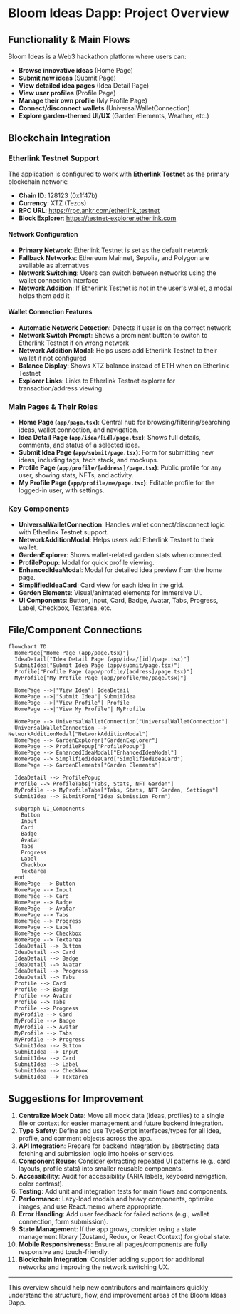 # Bloom Ideas Dapp: Project Overview

## Functionality & Main Flows

Bloom Ideas is a Web3 hackathon platform where users can:
- **Browse innovative ideas** (Home Page)
- **Submit new ideas** (Submit Page)
- **View detailed idea pages** (Idea Detail Page)
- **View user profiles** (Profile Page)
- **Manage their own profile** (My Profile Page)
- **Connect/disconnect wallets** (UniversalWalletConnection)
- **Explore garden-themed UI/UX** (Garden Elements, Weather, etc.)

## Blockchain Integration

### Etherlink Testnet Support
The application is configured to work with **Etherlink Testnet** as the primary blockchain network:

- **Chain ID**: 128123 (0x1f47b)
- **Currency**: XTZ (Tezos)
- **RPC URL**: https://rpc.ankr.com/etherlink_testnet
- **Block Explorer**: https://testnet-explorer.etherlink.com

#### Network Configuration
- **Primary Network**: Etherlink Testnet is set as the default network
- **Fallback Networks**: Ethereum Mainnet, Sepolia, and Polygon are available as alternatives
- **Network Switching**: Users can switch between networks using the wallet connection interface
- **Network Addition**: If Etherlink Testnet is not in the user's wallet, a modal helps them add it

#### Wallet Connection Features
- **Automatic Network Detection**: Detects if user is on the correct network
- **Network Switch Prompt**: Shows a prominent button to switch to Etherlink Testnet if on wrong network
- **Network Addition Modal**: Helps users add Etherlink Testnet to their wallet if not configured
- **Balance Display**: Shows XTZ balance instead of ETH when on Etherlink Testnet
- **Explorer Links**: Links to Etherlink Testnet explorer for transaction/address viewing

### Main Pages & Their Roles
- **Home Page (`app/page.tsx`)**: Central hub for browsing/filtering/searching ideas, wallet connection, and navigation.
- **Idea Detail Page (`app/idea/[id]/page.tsx`)**: Shows full details, comments, and status of a selected idea.
- **Submit Idea Page (`app/submit/page.tsx`)**: Form for submitting new ideas, including tags, tech stack, and mockups.
- **Profile Page (`app/profile/[address]/page.tsx`)**: Public profile for any user, showing stats, NFTs, and activity.
- **My Profile Page (`app/profile/me/page.tsx`)**: Editable profile for the logged-in user, with settings.

### Key Components
- **UniversalWalletConnection**: Handles wallet connect/disconnect logic with Etherlink Testnet support.
- **NetworkAdditionModal**: Helps users add Etherlink Testnet to their wallet.
- **GardenExplorer**: Shows wallet-related garden stats when connected.
- **ProfilePopup**: Modal for quick profile viewing.
- **EnhancedIdeaModal**: Modal for detailed idea preview from the home page.
- **SimplifiedIdeaCard**: Card view for each idea in the grid.
- **Garden Elements**: Visual/animated elements for immersive UI.
- **UI Components**: Button, Input, Card, Badge, Avatar, Tabs, Progress, Label, Checkbox, Textarea, etc.

## File/Component Connections

```mermaid
flowchart TD
  HomePage["Home Page (app/page.tsx)"]
  IdeaDetail["Idea Detail Page (app/idea/[id]/page.tsx)"]
  SubmitIdea["Submit Idea Page (app/submit/page.tsx)"]
  Profile["Profile Page (app/profile/[address]/page.tsx)"]
  MyProfile["My Profile Page (app/profile/me/page.tsx)"]
  
  HomePage -->|"View Idea"| IdeaDetail
  HomePage -->|"Submit Idea"| SubmitIdea
  HomePage -->|"View Profile"| Profile
  HomePage -->|"View My Profile"| MyProfile
  
  HomePage --> UniversalWalletConnection["UniversalWalletConnection"]
  UniversalWalletConnection --> NetworkAdditionModal["NetworkAdditionModal"]
  HomePage --> GardenExplorer["GardenExplorer"]
  HomePage --> ProfilePopup["ProfilePopup"]
  HomePage --> EnhancedIdeaModal["EnhancedIdeaModal"]
  HomePage --> SimplifiedIdeaCard["SimplifiedIdeaCard"]
  HomePage --> GardenElements["Garden Elements"]
  
  IdeaDetail --> ProfilePopup
  Profile --> ProfileTabs["Tabs, Stats, NFT Garden"]
  MyProfile --> MyProfileTabs["Tabs, Stats, NFT Garden, Settings"]
  SubmitIdea --> SubmitForm["Idea Submission Form"]
  
  subgraph UI_Components
    Button
    Input
    Card
    Badge
    Avatar
    Tabs
    Progress
    Label
    Checkbox
    Textarea
  end
  HomePage --> Button
  HomePage --> Input
  HomePage --> Card
  HomePage --> Badge
  HomePage --> Avatar
  HomePage --> Tabs
  HomePage --> Progress
  HomePage --> Label
  HomePage --> Checkbox
  HomePage --> Textarea
  IdeaDetail --> Button
  IdeaDetail --> Card
  IdeaDetail --> Badge
  IdeaDetail --> Avatar
  IdeaDetail --> Progress
  IdeaDetail --> Tabs
  Profile --> Card
  Profile --> Badge
  Profile --> Avatar
  Profile --> Tabs
  Profile --> Progress
  MyProfile --> Card
  MyProfile --> Badge
  MyProfile --> Avatar
  MyProfile --> Tabs
  MyProfile --> Progress
  SubmitIdea --> Button
  SubmitIdea --> Input
  SubmitIdea --> Card
  SubmitIdea --> Label
  SubmitIdea --> Checkbox
  SubmitIdea --> Textarea
```

## Suggestions for Improvement

1. **Centralize Mock Data**: Move all mock data (ideas, profiles) to a single file or context for easier management and future backend integration.
2. **Type Safety**: Define and use TypeScript interfaces/types for all idea, profile, and comment objects across the app.
3. **API Integration**: Prepare for backend integration by abstracting data fetching and submission logic into hooks or services.
4. **Component Reuse**: Consider extracting repeated UI patterns (e.g., card layouts, profile stats) into smaller reusable components.
5. **Accessibility**: Audit for accessibility (ARIA labels, keyboard navigation, color contrast).
6. **Testing**: Add unit and integration tests for main flows and components.
7. **Performance**: Lazy-load modals and heavy components, optimize images, and use React.memo where appropriate.
8. **Error Handling**: Add user feedback for failed actions (e.g., wallet connection, form submission).
9. **State Management**: If the app grows, consider using a state management library (Zustand, Redux, or React Context) for global state.
10. **Mobile Responsiveness**: Ensure all pages/components are fully responsive and touch-friendly.
11. **Blockchain Integration**: Consider adding support for additional networks and improving the network switching UX.

---

This overview should help new contributors and maintainers quickly understand the structure, flow, and improvement areas of the Bloom Ideas Dapp. 